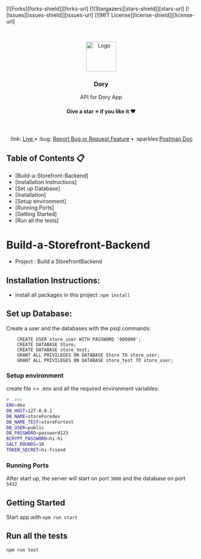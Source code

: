 [![Forks][forks-shield]][forks-url]
[![Stargazers][stars-shield]][stars-url]
[![Issues][issues-shield]][issues-url]
[![MIT License][license-shield]][license-url]

<!-- PROJECT LOGO -->
<br />
<p align="center">
  <a href="https://doryapi.herokuapp.com">
    <img src="public/logo.png" alt="Logo" width="80" height="80">
  </a>

  <h3 align="center">Dory </h3>

  <p align="center">
  API for Dory App
    <br />
    <h4 align="center">Give a star ⭐ if you like it ❤️  </h4>
    <br/>
    <p align="center"> 
    :link: <a href="https://doryapi.herokuapp.com">  Live </a>
    &#8226; 
   :bug: <a href="https://github.com/MohanedAshraf/Dory-API/issues">Report Bug or Request Feature</a>
    &#8226; 
    :sparkles:<a href="https://documenter.getpostman.com/view/8191338/SzS7R6zN?version=latest&fbclid=IwAR1QoQGOU_3JOGAFbKMh5PIEQ_jHG31_3OwaUPII3Vni1-oBdVjp8FSwso8">Postman Doc</a></p>

  </p>
</p>

<!-- TABLE OF CONTENTS -->

## Table of Contents 📋

- [Build-a-Storefront-Backend]
- [Installation Instructions]
- [Set up Database]
- [Installation]
- [Setup environment]
- [Running Ports]
- [Getting Started]
- [Run all the tests]


# Build-a-Storefront-Backend

- Project : Build a StorefrontBackend

## Installation Instructions:

- install all packages in this project :`npm install`

## Set up Database:

Create a user and the databases with the psql commands:

```
    CREATE USER store_user WITH PASSWORD '000000';
    CREATE DATABASE Store;
    CREATE DATABASE store_test;
    GRANT ALL PRIVILEGES ON DATABASE Store TO store_user;
    GRANT ALL PRIVILEGES ON DATABASE store_test TO store_user;
```

### Setup environment

create file >> .env and all the required environment variables:

```bash
# .env
ENV=dev
DB_HOST=127.0.0.1
DB_NAME=storeForedev
DB_NAME_TEST=storeFortest
DB_USER=public
DB_PASSWORD=password123
BCRYPT_PASSWORD=hi-hi
SALT_ROUNDS=10
TOKEN_SECRET=hi-friend
```

### Running Ports

After start up, the server will start on port `3000` and the database on port `5432`

## Getting Started

Start app with `npm run start`

## Run all the tests

` npm run test   `




